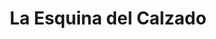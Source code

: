 ---
title: "La Esquina del Calzado"
url: /santiago/la-esquina-del-calzado-calle-restauracion/
shop: Schuhe
---